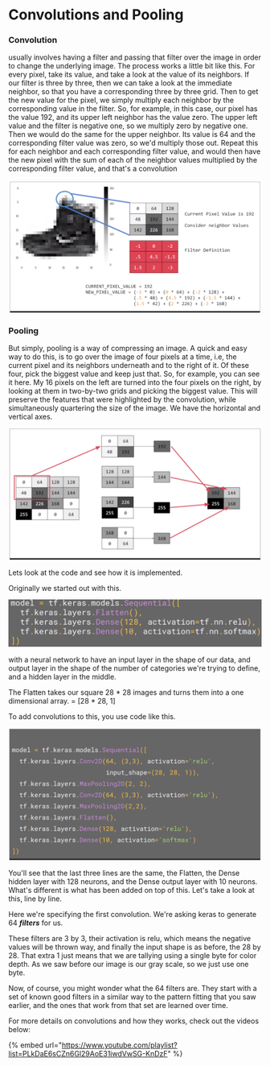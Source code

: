 # Convolutions and Pooling

### Convolution

usually involves having a filter and passing that filter over the image in order to change the underlying image. The process works a little bit like this. For every pixel, take its value, and take a look at the value of its neighbors. If our filter is three by three, then we can take a look at the immediate neighbor, so that you have a corresponding three by three grid. Then to get the new value for the pixel, we simply multiply each neighbor by the corresponding value in the filter. So, for example, in this case, our pixel has the value 192, and its upper left neighbor has the value zero. The upper left value and the filter is negative one, so we multiply zero by negative one. Then we would do the same for the upper neighbor. Its value is 64 and the corresponding filter value was zero, so we'd multiply those out. Repeat this for each neighbor and each corresponding filter value, and would then have the new pixel with the sum of each of the neighbor values multiplied by the corresponding filter value, and that's a convolution

![](../../.gitbook/assets/image%20%288%29.png)

### Pooling

But simply, pooling is a way of compressing an image. A quick and easy way to do this, is to go over the image of four pixels at a time, i.e, the current pixel and its neighbors underneath and to the right of it. Of these four, pick the biggest value and keep just that. So, for example, you can see it here. My 16 pixels on the left are turned into the four pixels on the right, by looking at them in two-by-two grids and picking the biggest value. This will preserve the features that were highlighted by the convolution, while simultaneously quartering the size of the image. We have the horizontal and vertical axes.

![](../../.gitbook/assets/image%20%282%29.png)

Lets look at the code and see how it is implemented.

Originally we started out with this.

![](../../.gitbook/assets/image.png)

with a neural network to have an input layer in the shape of our data, and output layer in the shape of the number of categories we're trying to define, and a hidden layer in the middle. 

The Flatten takes our square 28 \* 28 images and turns them into a one dimensional array. = \[28 \* 28, 1\]

To add convolutions to this, you use code like this. 

![](../../.gitbook/assets/image%20%2812%29.png)

You'll see that the last three lines are the same, the Flatten, the Dense hidden layer with 128 neurons, and the Dense output layer with 10 neurons. What's different is what has been added on top of this. Let's take a look at this, line by line. 

Here we're specifying the first convolution. We're asking keras to generate 64 _**filters**_ for us. 

These filters are 3 by 3, their activation is relu, which means the negative values will be thrown way, and finally the input shape is as before, the 28 by 28. That extra 1 just means that we are tallying using a single byte for color depth. As we saw before our image is our gray scale, so we just use one byte. 

Now, of course, you might wonder what the 64 filters are. They start with a set of known good filters in a similar way to the pattern fitting that you saw earlier, and the ones that work from that set are learned over time.

For more details on convolutions and how they works, check out the videos below:

{% embed url="https://www.youtube.com/playlist?list=PLkDaE6sCZn6Gl29AoE31iwdVwSG-KnDzF" %}







